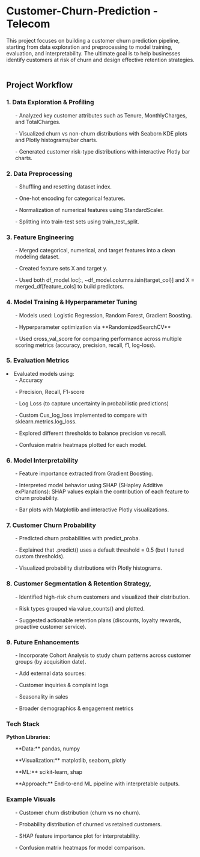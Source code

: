 # Customer-Churn-Prediction - Telecom
This project focuses on building a customer churn prediction pipeline, starting from data exploration and preprocessing to model training, evaluation, and interpretability. The ultimate goal is to help businesses identify customers at risk of churn and design effective retention strategies.
<br><br>
<h2>Project Workflow</h2>
 
<h3>1. Data Exploration & Profiling</h3>
<ul>- Analyzed key customer attributes such as Tenure, MonthlyCharges, and TotalCharges.</ul>
<ul>- Visualized churn vs non-churn distributions with Seaborn KDE plots and Plotly histograms/bar charts.</ul>
<ul>- Generated customer risk-type distributions with interactive Plotly bar charts.</ul>
 
<h3>2. Data Preprocessing</h3>
<ul>- Shuffling and resetting dataset index.</ul>
<ul>- One-hot encoding for categorical features.</ul>
<ul>- Normalization of numerical features using StandardScaler.</ul>
<ul>- Splitting into train-test sets using train_test_split.</ul>
 
<h3>3. Feature Engineering</h3>
<ul>- Merged categorical, numerical, and target features into a clean modeling dataset.</ul>
<ul>- Created feature sets X and target y.</ul>
<ul>- Used both df_model.loc[:, ~df_model.columns.isin(target_col)] and X = merged_df[feature_cols] to build predictors.</ul>
 
<h3>4. Model Training & Hyperparameter Tuning</h3>
<ul>- Models used: Logistic Regression, Random Forest, Gradient Boosting.</ul>
<ul>- Hyperparameter optimization via **RandomizedSearchCV**</ul>
<ul>- Used cross_val_score for comparing performance across multiple scoring metrics (accuracy, precision, recall, f1, log-loss).</ul>
 
<h3>5. Evaluation Metrics</h3>
<li>Evaluated models using:
<ul>- Accuracy</ul>
<ul>- Precision, Recall, F1-score</ul>
<ul>- Log Loss (to capture uncertainty in probabilistic predictions)</ul>
<ul>- Custom Cus_log_loss implemented to compare with sklearn.metrics.log_loss.</ul>
<ul>- Explored different thresholds to balance precision vs recall.</ul>
<ul>- Confusion matrix heatmaps plotted for each model.</ul></li>
 
<h3>6. Model Interpretability</h3>
<ul>- Feature importance extracted from Gradient Boosting.</ul>
<ul>- Interpreted model behavior using SHAP (SHapley Additive exPlanations): SHAP values explain the contribution of each feature to churn probability.</ul>
<ul>- Bar plots with Matplotlib and interactive Plotly visualizations.</ul>
 
<h3>7. Customer Churn Probability</h3>
<ul>- Predicted churn probabilities with predict_proba.</ul>
<ul>- Explained that .predict() uses a default threshold = 0.5 (but I tuned custom thresholds).</ul>
<ul>- Visualized probability distributions with Plotly histograms.</ul>
 
<h3>8. Customer Segmentation & Retention Strategy,</h3>
<ul>- Identified high-risk churn customers and visualized their distribution.</ul>
<ul>- Risk types grouped via value_counts() and plotted.</ul>
<ul>- Suggested actionable retention plans (discounts, loyalty rewards, proactive customer service).</ul>
 
<h3>9. Future Enhancements</h3>
<ul>- Incorporate Cohort Analysis to study churn patterns across customer groups (by acquisition date).</ul>
<ul>- Add external data sources:</ul>
<ul>- Customer inquiries & complaint logs</ul>
<ul>- Seasonality in sales</ul>
<ul>- Broader demographics & engagement metrics</ul>
 
 
<h3>Tech Stack</h3>
 
**Python Libraries:**
<br>
<ul>**Data:** pandas, numpy</ul>
<ul>**Visualization:** matplotlib, seaborn, plotly</ul>
<ul>**ML:** scikit-learn, shap</ul>
<ul>**Approach:** End-to-end ML pipeline with interpretable outputs.</ul>
 
<h3>Example Visuals</h3>
<ul>- Customer churn distribution (churn vs no churn).</ul>
<ul>- Probability distribution of churned vs retained customers.</ul>
<ul>- SHAP feature importance plot for interpretability.</ul>
<ul>- Confusion matrix heatmaps for model comparison.</ul>
